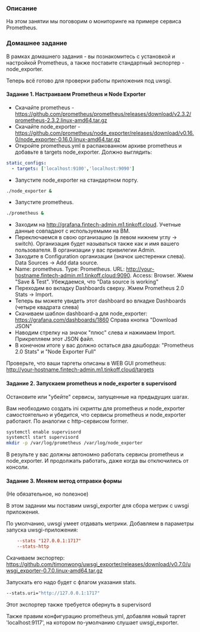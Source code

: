 ### Описание

На этом занятии мы поговорим о мониторинге на примере сервиса Prometheus.

### Домашнее задание

В рамках домашнего задания - вы познакомитесь с установкой и настройкой Prometheus,
а также поставите стандартный экспортер - node_exporter.

Теперь всё готово для проверки работы приложения под uwsgi.

#### Задание 1. Настраиваем Prometheus и Node Exporter

* Скачайте prometheus - https://github.com/prometheus/prometheus/releases/download/v2.3.2/prometheus-2.3.2.linux-amd64.tar.gz 
* Скачайте node_exporter - https://github.com/prometheus/node_exporter/releases/download/v0.16.0/node_exporter-0.16.0.linux-amd64.tar.gz 
* Откройте prometheus.yml в распакованном архиве prometheus и добавьте в targets node_exporter. Должно выглядить:

```yaml
static_configs:
  - targets: ['localhost:9100','localhost:9090']
```

* Запустите node_exporter на стандартном порту.

```bash
./node_exporter &
```
* Запустите prometheus.

```bash
./prometheus &
```
* Заходим на http://grafana.fintech-admin.m1.tinkoff.cloud. Учетные данные совпадают с используемыми на ВМ.
* Переключаемся в свою организацию (в левом нижнем углу -> switch). Организация будет называться также как и имя вашего пользователя.
В организации у вас привилегии Admin.
* Заходите в Configuration организации (значок шестеренки слева). Data Sources -> Add data source.
* Name: prometheus. Type: Prometheus. URL: http://your-hostname.fintech-admin.m1.tinkoff.cloud:9090. Access: Browser. Жмем "Save & Test". 
Убеждаемся, что "Data source is working"
* Переходим во вкладку Dashboards сверху. Жмем Prometheus 2.0 Stats -> Import.
* Теперь вы можете увидеть этот dashboard во влкадке Dashboards (четыре квадрата слева)
* Скачиваем шаблон dashboard-а для node_exporter: https://grafana.com/dashboards/1860 Справа кнопка "Download JSON" 
* Наводим стрелку на значок "плюс" слева и нажимаем Import. Прикрепляем этот JSON файл. 
* В конечном итоге у вас должно остаться два дашборда: "Prometheus 2.0 Stats" и "Node Exporter Full"

Проверьте, что ваши таргеты описаны в WEB GUI prometheus: http://your-hostname.fintech-admin.m1.tinkoff.cloud/targets

#### Задание 2. Запускаем prometheus и node_exporter в supervisord

Остановите или "убейте" сервисы, запущенные на предыдущих шагах.

Вам необходимо создать ini скрипты для prometheus и node_exporter самостоятельно и убедится, что сервисы prometheus и node_exporter работают.
По аналогии с http-сервисом former.
```bash
systemctl enable supervisord
systemctl start supervisord
mkdir -p /var/log/prometheus /var/log/node_exporter
```

В результе у вас должны автономно работать сервисы prometheus и node_exporter. И продолжать работать, даже когда вы отключились от консоли.

#### Задание 3. Меняем метод отправки формы

(Не обязательное, но полезное) 

В этом задании мы поставим uwsgi_exporter для сбора метрик с uwsgi приложения.

По умолчанию, uwsgi умеет отдавать метрики. Добавляем в параметры запуска uwsgi-приложения:
```ini
    --stats "127.0.0.1:1717"
    --stats-http
```

Скачиваем экспортер: https://github.com/timonwong/uwsgi_exporter/releases/download/v0.7.0/uwsgi_exporter-0.7.0.linux-amd64.tar.gz

Запускать его надо будет с флагом указания stats.
```bash
--stats.uri="http://127.0.0.1:1717"
```

Этот экспортер также требуется обернуть в supervisord

Также правим конфигурацию prometheus.yml, добавляя новый таргет 'localhost:9117', на котором по-умолчанию слушает uwsgi_exporter.

